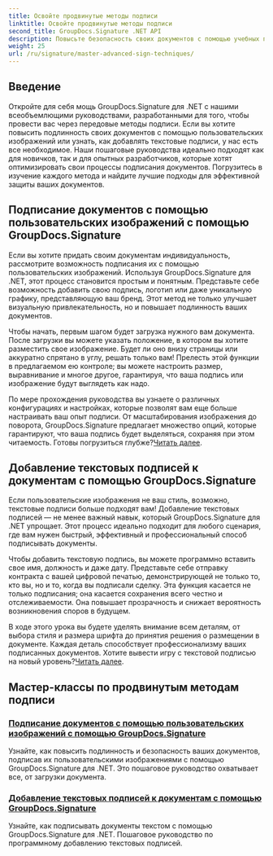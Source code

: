 ```yaml
---
title: Освойте продвинутые методы подписи
linktitle: Освойте продвинутые методы подписи
second_title: GroupDocs.Signature .NET API
description: Повысьте безопасность своих документов с помощью учебных пособий GroupDocs.Signature для .NET. Изучите передовые методы подписи, от пользовательских изображений до текстовых подписей.
weight: 25
url: /ru/signature/master-advanced-sign-techniques/
---
```

## Введение

Откройте для себя мощь GroupDocs.Signature для .NET с нашими всеобъемлющими руководствами, разработанными для того, чтобы провести вас через передовые методы подписи. Если вы хотите повысить подлинность своих документов с помощью пользовательских изображений или узнать, как добавлять текстовые подписи, у нас есть все необходимое. Наши пошаговые руководства идеально подходят как для новичков, так и для опытных разработчиков, которые хотят оптимизировать свои процессы подписания документов. Погрузитесь в изучение каждого метода и найдите лучшие подходы для эффективной защиты ваших документов. 

## Подписание документов с помощью пользовательских изображений с помощью GroupDocs.Signature
Если вы хотите придать своим документам индивидуальность, рассмотрите возможность подписания их с помощью пользовательских изображений. Используя GroupDocs.Signature для .NET, этот процесс становится простым и понятным. Представьте себе возможность добавить свою подпись, логотип или даже уникальную графику, представляющую ваш бренд. Этот метод не только улучшает визуальную привлекательность, но и повышает подлинность ваших документов.

Чтобы начать, первым шагом будет загрузка нужного вам документа. После загрузки вы можете указать положение, в котором вы хотите разместить свое изображение. Будет ли оно внизу страницы или аккуратно спрятано в углу, решать только вам! Прелесть этой функции в предлагаемом ею контроле; вы можете настроить размер, выравнивание и многое другое, гарантируя, что ваша подпись или изображение будут выглядеть как надо.

По мере прохождения руководства вы узнаете о различных конфигурациях и настройках, которые позволят вам еще больше настраивать ваш опыт подписи. От масштабирования изображения до поворота, GroupDocs.Signature предлагает множество опций, которые гарантируют, что ваша подпись будет выделяться, сохраняя при этом читаемость. Готовы погрузиться глубже?[Читать далее](./sign-documents-with-custom-image/).

## Добавление текстовых подписей к документам с помощью GroupDocs.Signature
Если пользовательские изображения не ваш стиль, возможно, текстовые подписи больше подходят вам! Добавление текстовых подписей — не менее важный навык, который GroupDocs.Signature для .NET упрощает. Этот процесс идеально подходит для любого сценария, где вам нужен быстрый, эффективный и профессиональный способ подписывать документы.

Чтобы добавить текстовую подпись, вы можете программно вставить свое имя, должность и даже дату. Представьте себе отправку контракта с вашей цифровой печатью, демонстрирующей не только то, кто вы, но и то, когда вы подписали сделку. Эта функция касается не только подписания; она касается сохранения всего честно и отслеживаемости. Она повышает прозрачность и снижает вероятность возникновения споров в будущем.

 В ходе этого урока вы будете уделять внимание всем деталям, от выбора стиля и размера шрифта до принятия решения о размещении в документе. Каждая деталь способствует профессионализму ваших подписанных документов. Хотите вывести игру с текстовой подписью на новый уровень?[Читать далее](./add-text-signatures-to-documents/).

## Мастер-классы по продвинутым методам подписи
### [Подписание документов с помощью пользовательских изображений с помощью GroupDocs.Signature](./sign-documents-with-custom-image/)
Узнайте, как повысить подлинность и безопасность ваших документов, подписав их пользовательскими изображениями с помощью GroupDocs.Signature для .NET. Это пошаговое руководство охватывает все, от загрузки документа.
### [Добавление текстовых подписей к документам с помощью GroupDocs.Signature](./add-text-signatures-to-documents/)
Узнайте, как подписывать документы текстом с помощью GroupDocs.Signature для .NET. Пошаговое руководство по программному добавлению текстовых подписей.